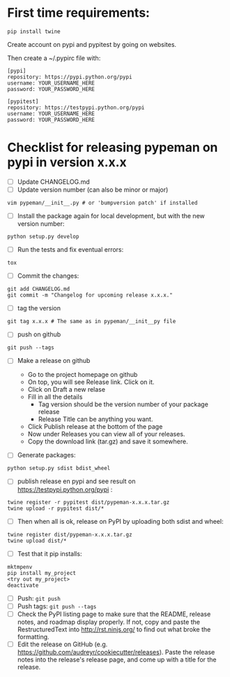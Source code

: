 
# First time requirements: #
```
pip install twine
```
Create account on pypi and pypitest by going on websites.

Then create a ~/.pypirc file with:
```
[pypi]
repository: https://pypi.python.org/pypi
username: YOUR_USERNAME_HERE
password: YOUR_PASSWORD_HERE

[pypitest]
repository: https://testpypi.python.org/pypi
username: YOUR_USERNAME_HERE
password: YOUR_PASSWORD_HERE

```

# Checklist for releasing pypeman on pypi in version x.x.x #

- [ ] Update CHANGELOG.md
- [ ] Update version number (can also be minor or major)
```
vim pypeman/__init__.py # or 'bumpversion patch' if installed
```
- [ ] Install the package again for local development, but with the new version number:
```
python setup.py develop
```
- [ ] Run the tests and fix eventual errors:
```
tox
```
- [ ] Commit the changes:
```
git add CHANGELOG.md
git commit -m "Changelog for upcoming release x.x.x."
```
- [ ] tag the version
```
git tag x.x.x # The same as in pypeman/__init__py file
```
- [ ] push on github
```
git push --tags
```
- [ ] Make a release on github

    - Go to the project homepage on github
    - On top, you will see Release link. Click on it.
    - Click on Draft a new relase
    - Fill in all the details
        - Tag version should be the version number of your package release
        - Release Title can be anything you want.
    - Click Publish release at the bottom of the page
    - Now under Releases you can view all of your releases.
    - Copy the download link (tar.gz) and save it somewhere.

- [ ] Generate packages:
```
python setup.py sdist bdist_wheel
```
- [ ] publish release en pypi and see result on https://testpypi.python.org/pypi :
```
twine register -r pypitest dist/pypeman-x.x.x.tar.gz
twine upload -r pypitest dist/*
```
- [ ] Then when all is ok, release on PyPI by uploading both sdist and wheel:
```
twine register dist/pypeman-x.x.x.tar.gz
twine upload dist/*
```

- [ ] Test that it pip installs:
```
mktmpenv
pip install my_project
<try out my_project>
deactivate
```

- [ ] Push: `git push`
- [ ] Push tags: `git push --tags`
- [ ] Check the PyPI listing page to make sure that the README, release notes, and roadmap display properly. If not, copy and paste the RestructuredText into http://rst.ninjs.org/ to find out what broke the formatting.
- [ ] Edit the release on GitHub (e.g. https://github.com/audreyr/cookiecutter/releases). Paste the release notes into the release's release page, and come up with a title for the release.
